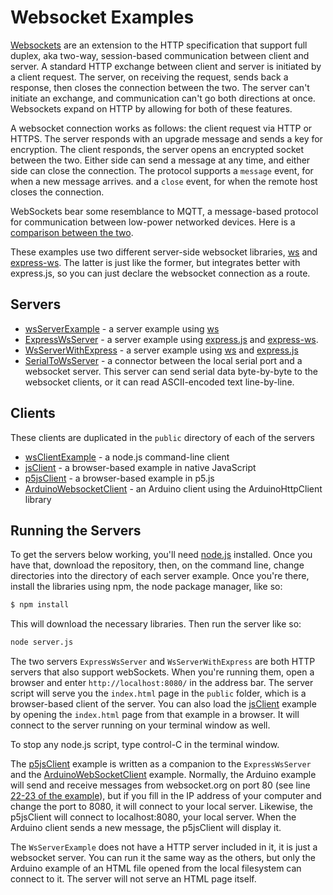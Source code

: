 # Websocket Examples

[Websockets](https://developer.mozilla.org/en-US/docs/Web/API/WebSockets_API) are an extension to the HTTP specification that support full duplex, aka two-way, session-based communication between client and server. A standard HTTP exchange between client and server is initiated by a client request. The server, on receiving the request, sends back a response, then closes the connection between the two. The server can't initiate an exchange, and communication can't go both directions at once. Websockets expand on HTTP by allowing for both of these features. 

A websocket connection works as follows: the client request via HTTP or HTTPS. The server responds with an upgrade message and sends a key for encryption. The client responds, the server opens an encrypted socket between the two. Either side can send a message at any time, and either side can close the connection. The protocol supports a `message` event, for when a new message arrives. and a `close` event, for when the remote host closes the connection. 

WebSockets bear some resemblance to MQTT, a message-based protocol for communication between low-power networked devices. Here is a [comparison between the two](https://tigoe.github.io/mqtt-examples/mqtt-vs-websockets.html). 

These examples use two different server-side websocket libraries, [ws](https://www.npmjs.com/package/ws) and [express-ws](https://www.npmjs.com/package/express-ws). The latter is just like the former, but integrates better with express.js, so you can just declare the websocket connection as a route. 

## Servers
* [wsServerExample](https://github.com/tigoe/websocket-examples/tree/main/wsServerExample/) - a server example using [ws](https://www.npmjs.com/package/ws)
* [ExpressWsServer](https://github.com/tigoe/websocket-examples/tree/main/ExpressWsServer/) - a server example using [express.js](https://expressjs.com/) and [express-ws](https://www.npmjs.com/package/express-ws). 
* [WsServerWithExpress](https://github.com/tigoe/websocket-examples/tree/main/WsServerWithExpress/) - a server example using [ws](https://www.npmjs.com/package/ws) and [express.js](https://expressjs.com/)
* [SerialToWsServer](https://github.com/tigoe/websocket-examples/tree/main/SerialToWsServer/) - a connector between the local serial port and a websocket server. This server can send serial data byte-by-byte to the websocket clients, or it can read ASCII-encoded text line-by-line.

## Clients
These clients are duplicated in the `public` directory of each of the servers
* [wsClientExample](https://github.com/tigoe/websocket-examples/tree/main/wsClientExample/) - a node.js command-line client
* [jsClient](https://github.com/tigoe/websocket-examples/tree/main/jsClient/) - a browser-based example in native JavaScript
* [p5jsClient](https://github.com/tigoe/websocket-examples/tree/main/p5jsClient/) - a browser-based example in p5.js
* [ArduinoWebsocketClient](https://github.com/tigoe/websocket-examples/tree/main/ArduinoWebsocketClient/) - an Arduino client using the ArduinoHttpClient library


## Running the Servers
To get the servers below working, you'll need [node.js](https://www.nodejs.org) installed. Once you have that,  download the repository, then, on the command line, change directories into the directory of each server example. Once you're there, install the libraries using npm, the node package manager, like so:

````sh
$ npm install
````
This will download the necessary libraries. Then run the server like so:
````sh
node server.js
````

The two servers `ExpressWsServer` and `WsServerWithExpress` are both HTTP servers that also support webSockets. When you're running them, open a browser and enter `http://localhost:8080/` in the address bar. The server script will serve you the `index.html` page in the `public` folder, which is a browser-based client of the server. You can also load the [jsClient](jsClient) example by opening the `index.html` page from that example in a browser. It will connect to the server running on your terminal window as well. 

To stop any node.js script, type control-C in the terminal window. 

The [p5jsClient](p5jsClient) example is written as a companion to the `ExpressWsServer` and the [ArduinoWebSocketClient](https://github.com/tigoe/websocket-examples/blob/main/ArduinoWebsocketClient/ArduinoWebsocketClient.ino) example. Normally, the Arduino example will send and receive messages from websocket.org on port 80 (see line [22-23 of the example](https://github.com/tigoe/websocket-examples/blob/main/ArduinoWebsocketClient/ArduinoWebsocketClient.ino#L22)), but if you fill in the IP address of your computer and change the port to 8080, it will connect to your local server. Likewise, the p5jsClient will connect to localhost:8080, your local server. When the Arduino client sends a new message, the p5jsClient will display it. 

The `WsServerExample` does not have a HTTP server included in it, it is just a websocket server. You can run it the same way as the others, but only the Arduino example of an HTML file opened from the local filesystem can connect to it. The server will not serve an HTML page itself. 

